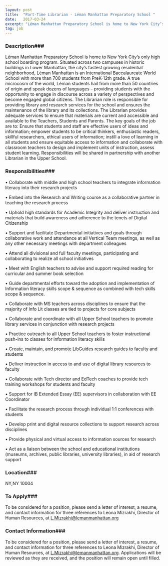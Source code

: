 ```yaml
---
layout: post
title:  "Part-Time Librarian - Léman Manhattan Preparatory School "
date:   2017-03-24
excerpt: "Léman Manhattan Preparatory School is home to New York City’s only high school boarding program. Situated across two campuses in historic buildings in Lower Manhattan, the city’s fastest growing residential neighborhood, Léman Manhattan is an International Baccalaureate World School with more than 700 students from PreK-12th grade. A true microcosm..."
tag: job
---
```


### Description###

Léman Manhattan Preparatory School is home to New York City’s only high school boarding program. Situated across two campuses in historic buildings in Lower Manhattan, the city’s fastest growing residential neighborhood, Léman Manhattan is an International Baccalaureate World School with more than 700 students from PreK-12th grade. A true microcosm of the world, Léman students hail from more than 50 countries of origin and speak dozens of languages – providing students with the opportunity to engage in discourse across a variety of perspectives and become engaged global citizens.
The Librarian role is responsible for providing library and research services for the school and ensures the maintenance of the library and its collections. The Librarian provides adequate services to ensure that materials are current and accessible and available to the Teachers, Students and Parents. The key goals of the job are to: Ensure that students and staff are effective users of ideas and information; empower students to be critical thinkers, enthusiastic readers, skillful researchers, ethical users of information; instill a love of learning in all students and ensure equitable access to information and collaborate with classroom teachers to design and implement units of instruction, assess student learning. Responsibilities will be shared in partnership with another Librarian in the Upper School.



### Responsibilities###


• 	Collaborate with middle and high school teachers to integrate information literacy into their research projects

• 	Embed into the Research and Writing course as a collaborative partner in teaching the research process

• 	Uphold high standards for Academic Integrity and deliver instruction and materials that build awareness and adherence to the tenets of Digital Citizenship

• 	Support and facilitate Departmental initiatives and goals through collaborative work and attendance at all Vertical Team meetings, as well as any other necessary meetings with department colleagues

• 	Attend all divisional and full faculty meetings, participating and collaborating to realize all school initiatives

• 	Meet with English teachers to advise and support required reading for curricular and summer book selection

• 	Guide departmental efforts toward the adoption and implementation of Information literacy skills scope & sequence as combined with tech skills scope & sequence.

• 	Collaborate with MS teachers across disciplines to ensure that the majority of Info Lit classes are tied to projects for core subjects

• 	Collaborate and coordinate with all Upper School teachers to promote library services in conjunction with research projects

• 	Practice outreach to all Upper School teachers to foster instructional push-ins to classes for information literacy skills

• 	Create, maintain, and promote LibGuides research guides to faculty and students

• 	Deliver instruction in access to and use of digital library resources to faculty

• 	Collaborate with Tech director and EdTech coaches to provide tech training workshops for students and faculty

• 	Support for IB Extended Essay (EE) supervisors in collaboration with EE Coordinator

• 	Facilitate the research process through individual 1:1 conferences with students

• 	Develop print and digital resource collections to support research across disciplines

• 	Provide physical and virtual access to information sources for research

• 	Act as a liaison between the school and educational institutions (museums, archives, public libraries, university libraries), in aid of research support







### Location###

NY,NY 10004




### To Apply###

To be considered for a position, please send a letter of interest, a resume, and contact information for three references to Leona Mizrakhi, Director of Human Resources, at L.Mizrakhi@lemanmanhattan.org




### Contact Information###

To be considered for a position, please send a letter of interest, a resume, and contact information for three references to Leona Mizrakhi, Director of Human Resources, at L.Mizrakhi@lemanmanhattan.org. Applications will be reviewed as they are received, and the position will remain open until filled.

